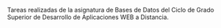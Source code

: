 Tareas realizadas de la asignatura de Bases de Datos del Ciclo de Grado Superior de Desarrollo de Aplicaciones WEB a Distancia.

